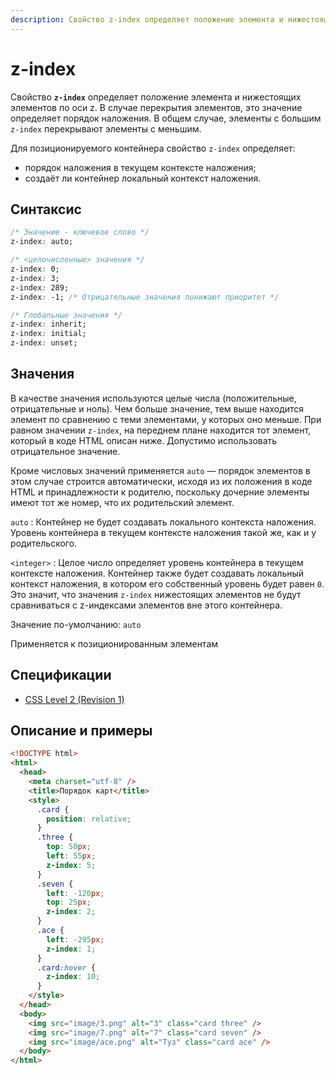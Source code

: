 ```yaml
---
description: Свойство z-index определяет положение элемента и нижестоящих элементов по оси z
---
```


# z-index

Свойство **`z-index`** определяет положение элемента и нижестоящих элементов по оси z. В случае перекрытия элементов, это значение определяет порядок наложения. В общем случае, элементы с большим `z-index` перекрывают элементы с меньшим.

Для позиционируемого контейнера свойство `z-index` определяет:

- порядок наложения в текущем контексте наложения;
- создаёт ли контейнер локальный контекст наложения.

## Синтаксис

```css
/* Значение - ключевое слово */
z-index: auto;

/* <целочисленные> значения */
z-index: 0;
z-index: 3;
z-index: 289;
z-index: -1; /* Отрицательные значения понижают приоритет */

/* Глобальные значения */
z-index: inherit;
z-index: initial;
z-index: unset;
```

## Значения

В качестве значения используются целые числа (положительные, отрицательные и ноль). Чем больше значение, тем выше находится элемент по сравнению с теми элементами, у которых оно меньше. При равном значении `z-index`, на переднем плане находится тот элемент, который в коде HTML описан ниже. Допустимо использовать отрицательное значение.

Кроме числовых значений применяется `auto` — порядок элементов в этом случае строится автоматически, исходя из их положения в коде HTML и принадлежности к родителю, поскольку дочерние элементы имеют тот же номер, что их родительский элемент.

`auto`
: Контейнер не будет создавать локального контекста наложения. Уровень контейнера в текущем контексте наложения такой же, как и у родительского.

`<integer>`
: Целое число определяет уровень контейнера в текущем контексте наложения. Контейнер также будет создавать локальный контекст наложения, в котором его собственный уровень будет равен `0`. Это значит, что значения `z-index` нижестоящих элементов не будут сравниваться с z-индексами элементов вне этого контейнера.

Значение по-умолчанию: `auto`

Применяется к позиционированным элементам

## Спецификации

- [CSS Level 2 (Revision 1)](http://www.w3.org/TR/CSS2/visuren.html#z-index)

## Описание и примеры

```html
<!DOCTYPE html>
<html>
  <head>
    <meta charset="utf-8" />
    <title>Порядок карт</title>
    <style>
      .card {
        position: relative;
      }
      .three {
        top: 50px;
        left: 55px;
        z-index: 5;
      }
      .seven {
        left: -120px;
        top: 25px;
        z-index: 2;
      }
      .ace {
        left: -295px;
        z-index: 1;
      }
      .card:hover {
        z-index: 10;
      }
    </style>
  </head>
  <body>
    <img src="image/3.png" alt="3" class="card three" />
    <img src="image/7.png" alt="7" class="card seven" />
    <img src="image/ace.png" alt="Туз" class="card ace" />
  </body>
</html>
```

